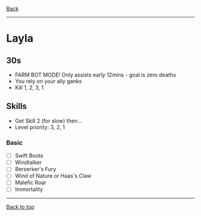 [Back](../)

----

# Layla

## 30s
- FARM BOT MODE! Only assists early 12mins - goal is zero deaths
- You rely on your ally ganks
- Kill 1, 2, 3, 1

## Skills
- Get Skill 2 (for slow) then...
- Level priority: 3, 2, 1

### Basic
- [ ] Swift Boots
- [ ] Windtalker
- [ ] Berserker's Fury
- [ ] Wind of Nature or Haas's Claw
- [ ] Malefic Roar
- [ ] Immortality

----

[Back to top](./#)
